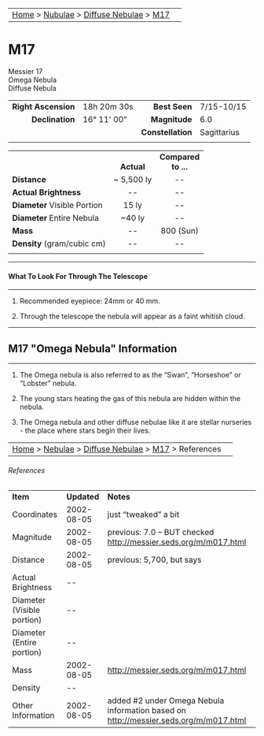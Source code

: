 <script src="../../js/whatsup.js"></script>
<script type="text/javascript">
	var objectName ="M17"
	var objectDesc ="Omega<br/>Diffuse Nebula<br/>in the Constellation<br/>Sagittarius"
	var objectImage="m17.jpg"
</script>

|    |    |
|:---|---:|
|[Home](/notes/#object-notes) > [Nubulae](/notes/#nebulae) > [Diffuse Nebulae](../!diffuse-nebulae-info) > [M17](#m17)| <div id=whatsup></div> |

# M17

Messier 17<br/>
Omega Nebula<br/>
Diffuse Nebula

|   |   |   |   |
|--:|:--|--:|:--|
|**Right Ascension**|18h 20m 30s|**Best Seen**|7/15-10/15|
|**Declination**|16&deg; 11' 00"	|**Magnitude**|6.0|
|   |   |**Constellation**|Sagittarius|
|   |   |   |   |

|  |  |  |
|---|:--:|:--:|
|  |<br/>**Actual**|**Compared<br/>to ...**|
|**Distance**|~ 5,500 ly|--|
|**Actual Brightness**|--|--|
|**Diameter** Visible Portion|15 ly|--|
|**Diameter** Entire Nebula|~40 ly|--|
|**Mass**|--|800 (Sun)|
|**Density** (gram/cubic cm)|--|--|
|  |  |  |

---

#### What To Look For Through The Telescope

---

1.	Recommended eyepiece: 24mm or 40 mm.

2.	Through the telescope the nebula will appear as a faint whitish cloud.

---

## M17 "Omega Nebula" Information

---

1.	The Omega nebula is also referred to as the “Swan”, “Horseshoe” or “Lobster” nebula.

2.	The young stars heating the gas of this nebula are hidden within the nebula.

3. The Omega nebula and other diffuse nebulae like it are stellar nurseries - the place where stars begin their lives.

|    |    |
|:---|---:|
|[Home](/notes/#object-notes) > [Nebulae](/notes/#nebulae) > [Diffuse Nebulae](../!diffuse-nebulae-info) > [M17](#m17) > References|  |

###### References

|   |   |   |
|---|---|---|
|**Item**|**Updated**|**Notes**|
|Coordinates|2002-08-05|just “tweaked” a bit|
|Magnitude|2002-08-05|previous: 7.0 – BUT checked <http://messier.seds.org/m/m017.html>|
|Distance|2002-08-05|previous: 5,700, but says|
|Actual Brightness|--|  |
|Diameter (Visible portion)|--|  |
|Diameter (Entire portion)|--|  |
|Mass|2002-08-05|<http://messier.seds.org/m/m017.html>|
|Density|--|  |
|Other Information|2002-08-05|added #2 under Omega Nebula information based on <http://messier.seds.org/m/m017.html>|
